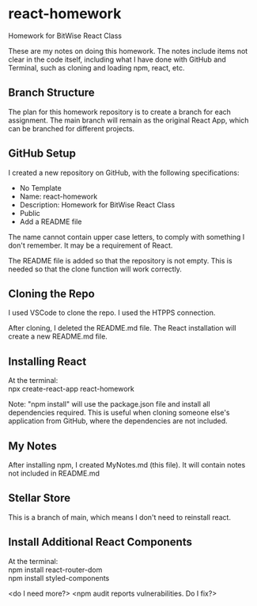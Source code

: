 # react-homework

Homework for BitWise React Class

These are my notes on doing this homework. The notes include items not clear in the code itself, including what I have done with GitHub and Terminal, such as cloning and loading npm, react, etc.

## Branch Structure

The plan for this homework repository is to create a branch for each assignment. The main branch
will remain as the original React App, which can be branched for different projects.

## GitHub Setup

I created a new repository on GitHub, with the following specifications:
- No Template
- Name: react-homework
- Description: Homework for BitWise React Class
- Public
- Add a README file

The name cannot contain upper case letters, to comply with something I don't remember. It may be a requirement of React.

The README file is added so that the repository is not empty. This is needed so that the clone function will work correctly.

## Cloning the Repo

I used VSCode to clone the repo. I used the HTPPS connection.

After cloning, I deleted the README.md file. The React installation will create a new README.md file.

## Installing React

At the terminal:  
npx create-react-app react-homework

Note: "npm install" will use the package.json file and install all dependencies required. This is useful when cloning someone else's application from GitHub, where the dependencies are not included.

## My Notes

After installing npm, I created MyNotes.md (this file). It will contain notes not included in
README.md

## Stellar Store

This is a branch of main, which means I don't need to reinstall react.

## Install Additional React Components

At the terminal:  
npm install react-router-dom  
npm install styled-components

<do I need more?>
<npm audit reports vulnerabilities. Do I fix?>
